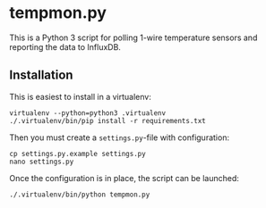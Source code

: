 tempmon.py
==========

This is a Python 3 script for polling 1-wire temperature sensors and reporting the data to InfluxDB.

Installation
------------

This is easiest to install in a virtualenv:

```
virtualenv --python=python3 .virtualenv
./.virtualenv/bin/pip install -r requirements.txt
```

Then you must create a `settings.py`-file with configuration:

```
cp settings.py.example settings.py
nano settings.py
```

Once the configuration is in place, the script can be launched:

```
./.virtualenv/bin/python tempmon.py
```
